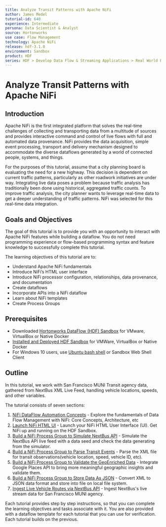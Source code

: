 ```yaml
---
title: Analyze Transit Patterns with Apache NiFi
author: James Medel
tutorial-id: 640
experience: Intermediate
persona: Data Scientist & Analyst
source: Hortonworks
use case: Flow Management
technology: Apache NiFi
release: hdf-3.1.0
environment: Sandbox
product: HDF
series: HDF > Develop Data Flow & Streaming Applications > Real World Examples
---
```



# Analyze Transit Patterns with Apache NiFi

## Introduction

Apache NiFi is the first integrated platform that solves the real-time challenges of collecting and transporting data from a multitude of sources and provides interactive command and control of live flows with full and automated data provenance. NiFi provides the data acquisition, simple event processing, transport and delivery mechanism designed to accommodate the diverse dataflows generated by a world of connected people, systems, and things.

For the purposes of this tutorial, assume that a city planning board is evaluating the need for a new highway.  This decision is dependent on current traffic patterns, particularly as other roadwork initiatives are under way. Integrating live data poses a problem because traffic analysis has traditionally been done using historical, aggregated traffic counts.  To improve traffic analysis, the city planner wants to leverage real-time data to get a deeper understanding of traffic patterns.  NiFi was selected for this real-time data integration.

## Goals and Objectives

The goal of this tutorial is to provide you with an opportunity to interact with Apache NiFi features while building a dataflow. You do not need programming experience or flow-based programming syntax and feature knowledge to successfully complete this tutorial.

The learning objectives of this tutorial are to:
- Understand Apache NiFi fundamentals
- Introduce NiFi’s HTML user interface
- Introduce NiFi processor configuration, relationships, data provenance, and documentation
- Create dataflows
- Incorporate APIs into a NiFi dataflow
- Learn about NiFi templates
- Create Process Groups

## Prerequisites

- Downloaded [Hortonworks DataFlow (HDF) Sandbox](https://hortonworks.com/products/sandbox/) for VMware, VirtualBox or Native Docker
- [Installed and Deployed HDF Sandbox](https://hortonworks.com/tutorial/sandbox-deployment-and-install-guide/) for VMWare, VirtualBox or Native Docker
- For Windows 10 users, use [Ubuntu bash shell](https://www.windowscentral.com/how-install-bash-shell-command-line-windows-10) or Sandbox Web Shell Client

## Outline

In this tutorial, we work with San Francisco MUNI Transit agency data, gathered from NextBus XML Live Feed, handling vehicle locations, speeds, and other variables.

The tutorial consists of seven sections:

1. [NiFi DataFlow Automation Concepts](https://hortonworks.com/tutorial/analyze-transit-patterns-with-apache-nifi/section/1/) - Explore the fundamentals of Data Flow Management with NiFi: Core Concepts, Architecture, etc
2. [Launch NiFi HTML UI](https://hortonworks.com/tutorial/analyze-transit-patterns-with-apache-nifi/section/2/) - Launch your NiFi HTML User Interface (UI). Get NiFi up and running on the HDF Sandbox.
3. [Build a NiFi Process Group to Simulate NextBus API](https://hortonworks.com/tutorial/analyze-transit-patterns-with-apache-nifi/section/3/) - Simulate the NextBus API live feed with a data seed and check the data generating from the simulator.
4. [Build a NiFi Process Group to Parse Transit Events](https://hortonworks.com/tutorial/analyze-transit-patterns-with-apache-nifi/section/4/) - Parse the XML file for transit observations(vehicle location, speed, vehicle ID, etc).
5. [Build a NiFi Process Group to Validate the GeoEnriched Data](https://hortonworks.com/tutorial/analyze-transit-patterns-with-apache-nifi/section/5/) - Integrate Google Places API to bring more meaningful geographic insights and validate them.
6. [Build a NiFi Process Group to Store Data As JSON](https://hortonworks.com/tutorial/analyze-transit-patterns-with-apache-nifi/section/6/) - Convert XML to JSON data format and store into file on local file system.
7. [Ingest Live Vehicle Routes via NextBus API](https://hortonworks.com/tutorial/analyze-transit-patterns-with-apache-nifi/section/7/) - Ingest NextBus's live stream data for San Francisco MUNI agency.

Each tutorial provides step by step instructions, so that you can complete the learning objectives and tasks associate with it. You are also provided with a dataflow template for each tutorial that you can use for verification. Each tutorial builds on the previous.
